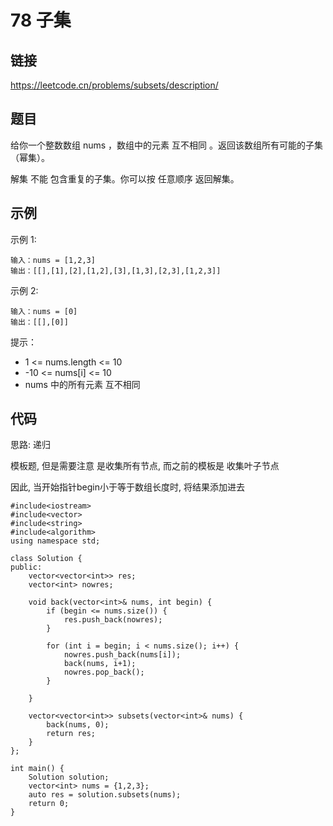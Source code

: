 # 78 子集
## 链接
https://leetcode.cn/problems/subsets/description/

## 题目 
给你一个整数数组 nums ，数组中的元素 互不相同 。返回该数组所有可能的子集（幂集）。

解集 不能 包含重复的子集。你可以按 任意顺序 返回解集。

## 示例
示例 1:
```
输入：nums = [1,2,3]
输出：[[],[1],[2],[1,2],[3],[1,3],[2,3],[1,2,3]]
```
示例 2:
```
输入：nums = [0]
输出：[[],[0]]
```

提示：

- 1 <= nums.length <= 10
- -10 <= nums[i] <= 10
- nums 中的所有元素 互不相同 

## 代码
思路: 递归

模板题, 但是需要注意 是收集所有节点, 而之前的模板是 收集叶子节点

因此, 当开始指针begin小于等于数组长度时, 将结果添加进去

```
#include<iostream>
#include<vector>
#include<string>
#include<algorithm>
using namespace std;

class Solution {
public:
	vector<vector<int>> res;
	vector<int> nowres;
	
	void back(vector<int>& nums, int begin) {
		if (begin <= nums.size()) {
			res.push_back(nowres);
		}
		
		for (int i = begin; i < nums.size(); i++) {
			nowres.push_back(nums[i]);
			back(nums, i+1);
			nowres.pop_back();
		}
	
	}
	
    vector<vector<int>> subsets(vector<int>& nums) {
		back(nums, 0);
		return res;
    }
};

int main() {
	Solution solution;
	vector<int> nums = {1,2,3};
	auto res = solution.subsets(nums);
	return 0;
}
```